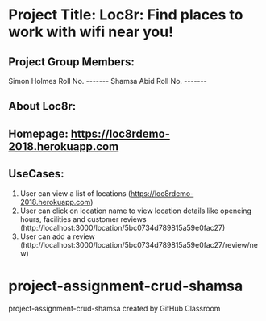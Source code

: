 # Project Title: Loc8r: Find places to work with wifi near you!

## Project Group Members:
Simon Holmes Roll No. -------
Shamsa Abid  Roll No. -------

## About Loc8r:


## Homepage: https://loc8rdemo-2018.herokuapp.com

## UseCases: 
1. User can view a list of locations (https://loc8rdemo-2018.herokuapp.com)
2. User can click on location name to view location details like openeing hours, facilities and customer reviews (http://localhost:3000/location/5bc0734d789815a59e0fac27)
3. User can add a review (http://localhost:3000/location/5bc0734d789815a59e0fac27/review/new)











# project-assignment-crud-shamsa
project-assignment-crud-shamsa created by GitHub Classroom

